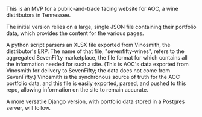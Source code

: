 This is an MVP for a public-and-trade facing website for AOC, a wine distributors in Tennessee.

The initial version relies on a large, single JSON file containing their portfolio data, which provides the content for the various pages.

A python script parsers an XLSX file exported from Vinosmith, the distributor's ERP. The name of that file, "sevenfifty-wines", refers to the aggregated SevenFifty marketplace, the file format for which contains all the information needed for such a site. (This is AOC's data exported from Vinosmith for delivery to SevenFifty; the data does not come from SevenFifty.) Vinosmith is the synchronous source of truth for the AOC portfolio data, and this file is easily exported, parsed, and pushed to this repo, allowing information on the site to remain accurate.

A more versatile Django version, with portfolio data stored in a Postgres server, will follow. 
